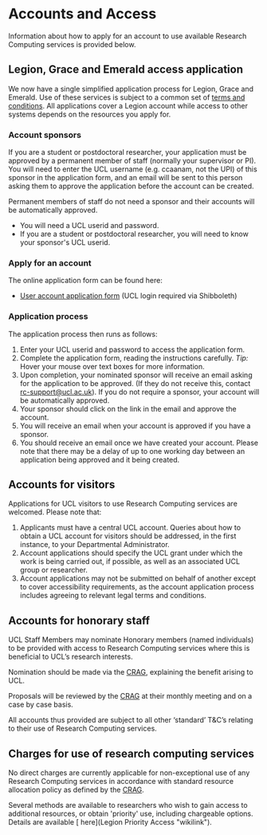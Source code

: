 ---
---

# Accounts and Access

Information about how to apply for an account to use available Research Computing services is provided below.

## Legion, Grace and Emerald access application

We now have a single simplified application process for Legion, Grace and Emerald. Use of these services is subject to a common set of [terms and conditions](terms_and_conditions.html). All applications cover a Legion account while access to other systems depends on the resources you apply for.

### Account sponsors

If you are a student or postdoctoral researcher, your application must be approved by a permanent member of staff (normally your supervisor or PI). You will need to enter the UCL username (e.g. ccaanam, not the UPI) of this sponsor in the application form, and an email will be sent to this person asking them to approve the application before the account can be created.

Permanent members of staff do not need a sponsor and their accounts will be automatically approved.

-   You will need a UCL userid and password.
-   If you are a student or postdoctoral researcher, you will need to know your sponsor's UCL userid.

### Apply for an account

The online application form can be found here:

-   [User account application form](https://signup.rc.ucl.ac.uk/computing/requests/new) (UCL login required via Shibboleth)

### Application process

The application process then runs as follows:

1.  Enter your UCL userid and password to access the application form.
2.  Complete the application form, reading the instructions carefully. *Tip:* Hover your mouse over text boxes for more information.
3.  Upon completion, your nominated sponsor will receive an email asking for the application to be approved. (If they do not receive this, contact rc-support@ucl.ac.uk). If you do not require a sponsor, your account will be automatically approved.
4.  Your sponsor should click on the link in the email and approve the account.
5.  You will receive an email when your account is approved if you have a sponsor.
6.  You should receive an email once we have created your account. Please note that there may be a delay of up to one working day between an application being approved and it being created.

## Accounts for visitors

Applications for UCL visitors to use Research Computing services are welcomed. Please note that:

1.  Applicants must have a central UCL account. Queries about how to obtain a UCL account for visitors should be addressed, in the first instance, to your Departmental Administrator.
2.  Account applications should specify the UCL grant under which the work is being carried out, if possible, as well as an associated UCL group or researcher.
3.  Account applications may not be submitted on behalf of another except to cover accessibility requirements, as the account application process includes agreeing to relevant legal terms and conditions.

## Accounts for honorary staff

UCL Staff Members may nominate Honorary members (named individuals) to be provided with access to Research Computing services where this is beneficial to UCL’s research interests.

Nomination should be made via the [CRAG](http://www.ucl.ac.uk/isd/about/governance/research-it/crag), explaining the benefit arising to UCL.

Proposals will be reviewed by the [CRAG](http://www.ucl.ac.uk/isd/about/governance/research-it/crag) at their monthly meeting and on a case by case basis.

All accounts thus provided are subject to all other ‘standard’ T&C’s relating to their use of Research Computing services.

## Charges for use of research computing services

No direct charges are currently applicable for non-exceptional use of any Research Computing services in accordance with standard resource allocation policy as defined by the [CRAG](http://www.ucl.ac.uk/isd/about/governance/research-it/crag).

Several methods are available to researchers who wish to gain access to additional resources, or obtain 'priority' use, including chargeable options. Details are available [ here](Legion Priority Access "wikilink").

